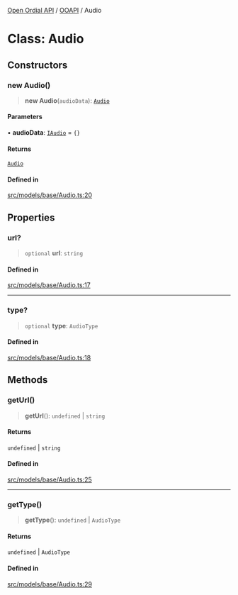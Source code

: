 [Open Ordial API](../../README.md) / [OOAPI](../README.md) / Audio

# Class: Audio

## Constructors

### new Audio()

> **new Audio**(`audioData`): [`Audio`](Audio.md)

#### Parameters

• **audioData**: [`IAudio`](../interfaces/IAudio.md) = `{}`

#### Returns

[`Audio`](Audio.md)

#### Defined in

[src/models/base/Audio.ts:20](https://github.com/open-ordinal/open-ordinal-api/blob/70e118e56492403aed907a3616034144dfc18228/src/models/base/Audio.ts#L20)

## Properties

### url?

> `optional` **url**: `string`

#### Defined in

[src/models/base/Audio.ts:17](https://github.com/open-ordinal/open-ordinal-api/blob/70e118e56492403aed907a3616034144dfc18228/src/models/base/Audio.ts#L17)

***

### type?

> `optional` **type**: `AudioType`

#### Defined in

[src/models/base/Audio.ts:18](https://github.com/open-ordinal/open-ordinal-api/blob/70e118e56492403aed907a3616034144dfc18228/src/models/base/Audio.ts#L18)

## Methods

### getUrl()

> **getUrl**(): `undefined` \| `string`

#### Returns

`undefined` \| `string`

#### Defined in

[src/models/base/Audio.ts:25](https://github.com/open-ordinal/open-ordinal-api/blob/70e118e56492403aed907a3616034144dfc18228/src/models/base/Audio.ts#L25)

***

### getType()

> **getType**(): `undefined` \| `AudioType`

#### Returns

`undefined` \| `AudioType`

#### Defined in

[src/models/base/Audio.ts:29](https://github.com/open-ordinal/open-ordinal-api/blob/70e118e56492403aed907a3616034144dfc18228/src/models/base/Audio.ts#L29)
